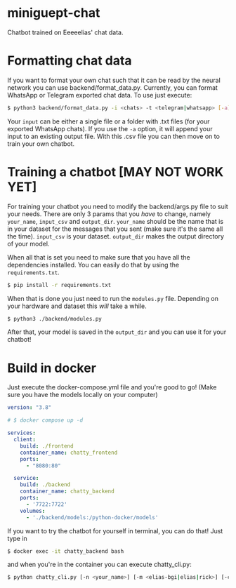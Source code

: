 # miniguept-chat
Chatbot trained on Eeeeelias' chat data.

# Formatting chat data

If you want to format your own chat such that it can be read by the neural network 
you can use backend/format_data.py. Currently, you can format WhatsApp or Telegram exported
chat data. To use just execute:
```bash
$ python3 backend/format_data.py -i <chats> -t <telegram|whatsapp> [-a]
```
Your `input` can be either a single file or a folder with .txt files (for your exported
WhatsApp chats). If you use the `-a` option, it will append your input to an existing output file.
With this .csv file you can then move on to train your own chatbot.

# Training a chatbot [MAY NOT WORK YET]

For training your chatbot you need to modify the backend/args.py file to suit 
your needs. There are only 3 params that you *have* to change, namely `your_name`, `input_csv`
and `output_dir`. `your_name` should be the name that is in your dataset for the messages that 
you sent (make sure it's the same all the time). `input_csv` is your dataset. `output_dir` makes the
output directory of your model. 

When all that is set you need to make sure that you have all the dependencies installed.
You can easily do that by using the `requirements.txt`.
```bash
$ pip install -r requirements.txt
```
When that is done you just need to run the `modules.py` file. Depending on your hardware and
dataset this *will* take a while.
```bash
$ python3 ./backend/modules.py
```
After that, your model is saved in the `output_dir` and you can use it for your chatbot!

# Build in docker

Just execute the docker-compose.yml file and you're good to go!
(Make sure you have the models locally on your computer)

```yaml
version: "3.8"

# $ docker compose up -d

services:
  client:
    build: ./frontend
    container_name: chatty_frontend
    ports:
      - "8080:80"

  service:
    build: ./backend
    container_name: chatty_backend
    ports:
      - '7722:7722'
    volumes:
      - './backend/models:/python-docker/models'
```

If you want to try the chatbot for yourself in terminal, you can do that! Just type in
```bash
$ docker exec -it chatty_backend bash
```
and when you're in the container you can execute chatty_cli.py:
```bash
$ python chatty_cli.py [-n <your_name>] [-m <elias-bgi|elias|rick>] [-c <context>] [-k <color>]
```
